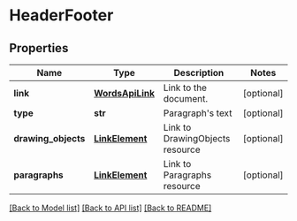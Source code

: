 # HeaderFooter

## Properties
Name | Type | Description | Notes
------------ | ------------- | ------------- | -------------
**link** | [**WordsApiLink**](WordsApiLink.md) | Link to the document. | [optional] 
**type** | **str** | Paragraph&#39;s text | [optional] 
**drawing_objects** | [**LinkElement**](LinkElement.md) | Link to DrawingObjects resource | [optional] 
**paragraphs** | [**LinkElement**](LinkElement.md) | Link to Paragraphs resource | [optional] 

[[Back to Model list]](../README.md#documentation-for-models) [[Back to API list]](../README.md#documentation-for-api-endpoints) [[Back to README]](../README.md)


